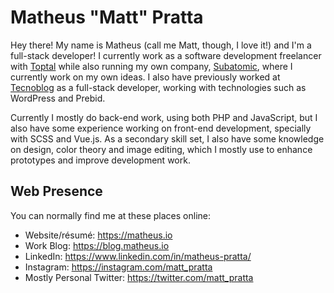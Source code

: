 # Matheus "Matt" Pratta

Hey there! My name is Matheus (call me Matt, though, I love it!) and I'm a full-stack developer! I currently work as a software development freelancer with [Toptal](https://www.toptal.com/resume/matheus-teruel-pratta#discover-exclusively-shrewd-software-contractors) while also running my own company, [Subatomic](https://subatomic.rocks), where I currently work on my own ideas. I also have previously worked at [Tecnoblog](https://tecnoblog.net) as a full-stack developer, working with technologies such as WordPress and Prebid.

Currently I mostly do back-end work, using both PHP and JavaScript, but I also have some experience working on front-end development, specially with SCSS and Vue.js. As a secondary skill set, I also have some knowledge on design, color theory and image editing, which I mostly use to enhance prototypes and improve development work.

## Web Presence

You can normally find me at these places online:

- Website/résumé: https://matheus.io
- Work Blog: https://blog.matheus.io
- LinkedIn: https://www.linkedin.com/in/matheus-pratta/
- Instagram: https://instagram.com/matt_pratta
- Mostly Personal Twitter: https://twitter.com/matt_pratta
